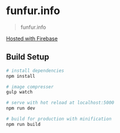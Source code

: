 # funfur.info

> funfur.info

[Hosted with Firebase](https://funfur.info/)

## Build Setup

``` bash
# install dependencies
npm install

# image compresser
gulp watch

# serve with hot reload at localhost:5000
npm run dev

# build for production with minification
npm run build
```
